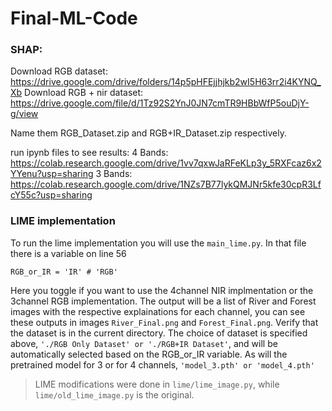 # Final-ML-Code 
### SHAP:
Download RGB dataset: https://drive.google.com/drive/folders/14p5pHFEjjhjkb2wI5H63rr2i4KYNQ_Xb
Download RGB + nir dataset: https://drive.google.com/file/d/1Tz92S2YnJ0JN7cmTR9HBbWfP5ouDjY-g/view

Name them RGB_Dataset.zip and RGB+IR_Dataset.zip respectively.

run ipynb files to see results:
4 Bands: https://colab.research.google.com/drive/1vv7qxwJaRFeKLp3y_5RXFcaz6x2YYenu?usp=sharing
3 Bands: https://colab.research.google.com/drive/1NZs7B77lykQMJNr5kfe30cpR3LfcY55c?usp=sharing


### LIME implementation
To run the lime implementation you will use the `main_lime.py`. In that file there is a variable on line 56 
```
RGB_or_IR = 'IR' # 'RGB'
```
Here you toggle if you want to use the 4channel NIR implmentation or the 3channel RGB implementation. The output will be a list of River and Forest images with the respective explainations for each channel, you can see these outputs in images `River_Final.png` and `Forest_Final.png`. Verify that the dataset is in the current directory. The choice of dataset is specified above, `'./RGB Only Dataset' or './RGB+IR Dataset'`, and will be automatically selected based on the RGB_or_IR variable. As will the pretrained model for 3 or for 4 channels, `'model_3.pth' or 'model_4.pth'`

> LIME modifications were done in `lime/lime_image.py`, while `lime/old_lime_image.py` is the original. 
